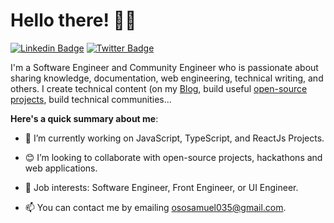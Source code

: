 # Hello there! 👋🏼

[![Linkedin Badge](https://img.shields.io/badge/samueloso-blue?style=for-the-badge&logo=Linkedin&logoColor=white&link=https://www.linkedin.com/in/samuel-oso)](https://www.linkedin.com/in/samuel-oso) [![Twitter Badge](https://img.shields.io/badge/-@iamsamueloso-1ca0f1?style=for-the-badge&logo=twitter&logoColor=white&link=https://twitter.com/iamsamueloso)](https://twitter.com/iamsamueloso)

I'm a Software Engineer and Community Engineer who is passionate about sharing knowledge, documentation, web engineering, technical writing, and others. I create technical content (on my [Blog](https://hashnode.com/@samueloso),  build useful [open-source projects](https://github.com/samuel-oso), build technical communities...

**Here's a quick summary about me**:

- 🔭 I’m currently working on JavaScript, TypeScript, and ReactJs Projects.

- 😊 I’m looking to collaborate with open-source projects, hackathons and web applications.

- 💼 Job interests: Software Engineer, Front Engineer, or UI Engineer.

- 📫 You can contact me by emailing ososamuel035@gmail.com.
